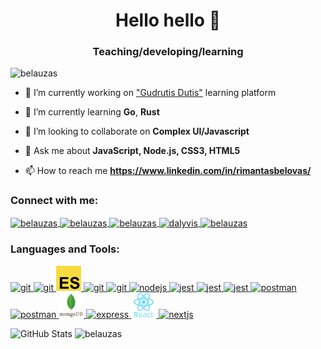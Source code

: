 <h1 align="center">Hello hello 🎅</h1>
<h3 align="center">Teaching/developing/learning</h3>

<p align="left"> <img src="https://komarev.com/ghpvc/?username=belauzas&label=Profile%20views&color=0e75b6&style=flat" alt="belauzas" /> </p>

- 🔭 I’m currently working on ["Gudrutis Dutis"](https://gudrutisdutis.lt/) learning platform

- 🌱 I’m currently learning **Go**, **Rust**

- 👯 I’m looking to collaborate on **Complex UI/Javascript**

- 💬 Ask me about **JavaScript, Node.js, CSS3, HTML5**

- 📫 How to reach me **https://www.linkedin.com/in/rimantasbelovas/**

<h3 align="left">Connect with me:</h3>
<p align="left">
    <a href="https://linkedin.com/in/rimantasbelovas/" target="blank">
        <img align="center" src="https://raw.githubusercontent.com/rahuldkjain/github-profile-readme-generator/master/src/images/icons/Social/linked-in-alt.svg" alt="belauzas" height="30" width="30" />
    </a>
    <a href="https://discord.gg/dRwW4rw" target="blank">
        <img align="center" src="https://seeklogo.com/images/D/discord-color-logo-E5E6DFEF80-seeklogo.com.png" alt="belauzas" height="30" width="39" />
    </a>
    <a href="https://www.youtube.com/c/RimantasBelovas" target="blank">
        <img align="center" src="https://www.iconpacks.net/icons/2/free-youtube-logo-icon-2431-thumb.png" alt="belauzas" height="40" width="40" />
    </a>
    <a href="https://www.codewars.com/users/belauzas" target="blank">
        <img align="center" src="https://global-uploads.webflow.com/62462834c60df92621c6b5be/62462c29f3165b55ea6255ea_light-text-logo-vertical.svg" alt="dalyvis" height="36" width="30" />
    </a>
    <a href="https://twitter.com/belauzas" target="blank">
        <img align="center" src="https://raw.githubusercontent.com/rahuldkjain/github-profile-readme-generator/master/src/images/icons/Social/twitter.svg" alt="belauzas" height="30" width="30" />
    </a>
</p>

<h3 align="left">Languages and Tools:</h3>
<p align="left">
    <a href="https://html.spec.whatwg.org/" target="_blank">
        <img src="https://upload.wikimedia.org/wikipedia/commons/thumb/2/21/Devicon-html5-plain-wordmark.svg/640px-Devicon-html5-plain-wordmark.svg.png" alt="git" width="40" height="40"/>
    </a>
    <a href="https://www.w3.org/Style/CSS/Overview.en.html" target="_blank">
        <img src="https://upload.wikimedia.org/wikipedia/commons/thumb/d/d5/CSS3_logo_and_wordmark.svg/363px-CSS3_logo_and_wordmark.svg.png" alt="git" width="30" height="40"/>
    </a>
    <a href="https://developer.mozilla.org/en-US/docs/Web/JavaScript" target="_blank">
        <img src="https://raw.githubusercontent.com/wingsuitist/ecmascript-logo/master/es-ecmascript-logo.png" alt="git" width="40" height="40"/>
    </a>
    <a href="https://git-scm.com/" target="_blank">
        <img src="https://www.vectorlogo.zone/logos/git-scm/git-scm-icon.svg" alt="git" width="40" height="40"/>
    </a>
    <a href="https://github.com/" target="_blank">
        <img src="https://github.githubassets.com/images/modules/logos_page/GitHub-Mark.png" alt="git" width="40" height="40"/>
    </a>
    <a href="https://nodejs.org" target="_blank">
        <img src="https://nodejs.org/static/images/logos/nodejs-new-pantone-black.svg" alt="nodejs" width="60" height="40"/>
    </a>
    <a href="https://jestjs.io" target="_blank">
        <img src="https://www.vectorlogo.zone/logos/jestjsio/jestjsio-icon.svg" alt="jest" width="40" height="40"/>
    </a>
    <a href="https://www.php.net/" target="_blank">
        <img src="https://www.php.net/images/logos/php-logo.svg" alt="jest" width="40" height="40"/>
    </a>
    <a href="https://www.mysql.com/" target="_blank">
        <img src="https://labs.mysql.com/common/logos/mysql-logo.svg?v2" alt="jest" width="40" height="40"/>
    </a>
    <a href="https://postman.com" target="_blank">
        <img src="https://www.vectorlogo.zone/logos/getpostman/getpostman-icon.svg" alt="postman" width="40" height="40"/>
    </a>
    <a href="https://insomnia.rest/" target="_blank">
        <img src="https://seeklogo.com/images/I/insomnia-logo-A35E09EB19-seeklogo.com.png" alt="postman" width="40" height="40"/>
    </a>
    <a href="https://www.mongodb.com/" target="_blank">
        <img src="https://raw.githubusercontent.com/devicons/devicon/master/icons/mongodb/mongodb-original-wordmark.svg" alt="mongodb" width="40" height="40"/>
    </a>
    <a href="https://expressjs.com" target="_blank">
        <img src="https://w7.pngwing.com/pngs/925/447/png-transparent-express-js-node-js-javascript-mongodb-node-js-text-trademark-logo.png" alt="express" width="40" height="40"/>
    </a>
    <a href="https://reactjs.org/" target="_blank">
        <img src="https://raw.githubusercontent.com/devicons/devicon/master/icons/react/react-original-wordmark.svg" alt="react" width="40" height="40"/>
    </a>
    <a href="https://nextjs.org/" target="_blank">
        <img src="https://upload.wikimedia.org/wikipedia/commons/thumb/8/8e/Nextjs-logo.svg/311px-Nextjs-logo.svg.png" alt="nextjs" width="70" height="40"/>
    </a>
</p>

<!-- <h3 align="left">Future:</h3>
<p align="left">
    <a href="https://aws.amazon.com/amplify/" target="_blank">
        <img src="https://docs.amplify.aws/assets/logo-dark.svg" alt="amplify" width="40" height="40"/>
    </a>
    <a href="https://aws.amazon.com" target="_blank">
        <img src="https://raw.githubusercontent.com/devicons/devicon/master/icons/amazonwebservices/amazonwebservices-original-wordmark.svg" alt="aws" width="40" height="40"/>
    </a>
    <a href="https://www.docker.com/" target="_blank">
        <img src="https://raw.githubusercontent.com/devicons/devicon/master/icons/docker/docker-original-wordmark.svg" alt="docker" width="40" height="40"/>
    </a>
    <a href="https://firebase.google.com/" target="_blank">
        <img src="https://www.vectorlogo.zone/logos/firebase/firebase-icon.svg" alt="firebase" width="40" height="40"/>
    </a>
    <a href="https://www.gatsbyjs.com/" target="_blank">
        <img src="https://www.vectorlogo.zone/logos/gatsbyjs/gatsbyjs-icon.svg" alt="gatsby" width="40" height="40"/>
    </a>
    <a href="https://graphql.org" target="_blank">
        <img src="https://www.vectorlogo.zone/logos/graphql/graphql-icon.svg" alt="graphql" width="40" height="40"/>
    </a>
    <a href="https://github.com/puppeteer/puppeteer" target="_blank">
        <img src="https://www.vectorlogo.zone/logos/pptrdev/pptrdev-official.svg" alt="puppeteer" width="40" height="40"/>
    </a>
    <a href="https://reactnative.dev/" target="_blank">
        <img src="https://reactnative.dev/img/header_logo.svg" alt="reactnative" width="40" height="40"/>
    </a>
    <a href="https://redux.js.org" target="_blank">
        <img src="https://raw.githubusercontent.com/devicons/devicon/master/icons/redux/redux-original.svg" alt="redux" width="40" height="40"/>
    </a>
    <a href="https://svelte.dev" target="_blank">
        <img src="https://upload.wikimedia.org/wikipedia/commons/1/1b/Svelte_Logo.svg" alt="svelte" width="40" height="40"/>
    </a>
    <a href="https://tailwindcss.com/" target="_blank">
        <img src="https://www.vectorlogo.zone/logos/tailwindcss/tailwindcss-icon.svg" alt="tailwind" width="40" height="40"/>
    </a>
    <a href="https://www.typescriptlang.org/" target="_blank">
        <img src="https://raw.githubusercontent.com/devicons/devicon/master/icons/typescript/typescript-original.svg" alt="typescript" width="40" height="40"/>
    </a>
</p> -->

<p align="left">
    <img src="https://github-readme-stats.vercel.app/api?username=belauzas&show_icons=true&count_private=true" alt="GitHub Stats">
    <img src="https://github-readme-stats.vercel.app/api/top-langs?username=belauzas&show_icons=true&locale=en&layout=compact" alt="belauzas" />
</p>

<!--

Here are some ideas to get you started:

- 🔭 I’m currently working on ...
- 🌱 I’m currently learning ...
- 👯 I’m looking to collaborate on ...
- 🤔 I’m looking for help with ...
- 💬 Ask me about ...
- 📫 How to reach me: ...
- 😄 Pronouns: ...
- ⚡ Fun fact: ...
-->
